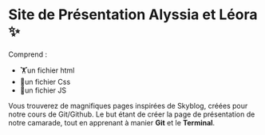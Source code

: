 # Site de Présentation Alyssia et Léora ✨

Comprend :
* 🏋un fichier html
* 🌸un fichier Css
* 🫙un fichier JS

Vous trouverez de magnifiques pages inspirées de Skyblog, créées pour notre cours de Git/Github. Le but étant de créer la page de présentation de notre camarade, tout en apprenant à manier **Git** et le **Terminal**. 